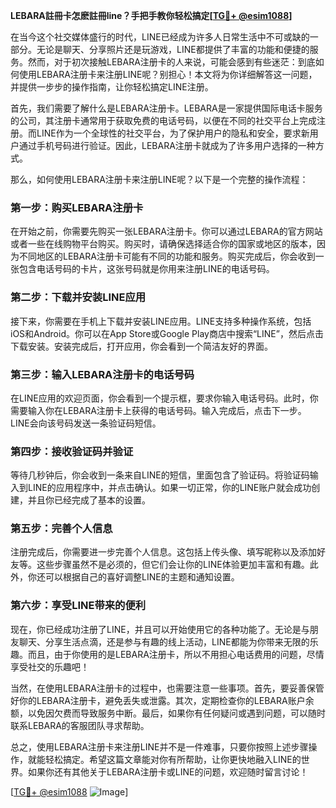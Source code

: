 **LEBARA註冊卡怎麽註冊line？手把手教你轻松搞定[[TG💪+ @esim1088](https://t.me/s/esim1088)]**

在当今这个社交媒体盛行的时代，LINE已经成为许多人日常生活中不可或缺的一部分。无论是聊天、分享照片还是玩游戏，LINE都提供了丰富的功能和便捷的服务。然而，对于初次接触LEBARA注册卡的人来说，可能会感到有些迷茫：到底如何使用LEBARA注册卡来注册LINE呢？别担心！本文将为你详细解答这一问题，并提供一步步的操作指南，让你轻松搞定LINE注册。

首先，我们需要了解什么是LEBARA注册卡。LEBARA是一家提供国际电话卡服务的公司，其注册卡通常用于获取免费的电话号码，以便在不同的社交平台上完成注册。而LINE作为一个全球性的社交平台，为了保护用户的隐私和安全，要求新用户通过手机号码进行验证。因此，LEBARA注册卡就成为了许多用户选择的一种方式。

那么，如何使用LEBARA注册卡来注册LINE呢？以下是一个完整的操作流程：

### 第一步：购买LEBARA注册卡

在开始之前，你需要先购买一张LEBARA注册卡。你可以通过LEBARA的官方网站或者一些在线购物平台购买。购买时，请确保选择适合你的国家或地区的版本，因为不同地区的LEBARA注册卡可能有不同的功能和服务。购买完成后，你会收到一张包含电话号码的卡片，这张号码就是你用来注册LINE的电话号码。

### 第二步：下载并安装LINE应用

接下来，你需要在手机上下载并安装LINE应用。LINE支持多种操作系统，包括iOS和Android。你可以在App Store或Google Play商店中搜索“LINE”，然后点击下载安装。安装完成后，打开应用，你会看到一个简洁友好的界面。

### 第三步：输入LEBARA注册卡的电话号码

在LINE应用的欢迎页面，你会看到一个提示框，要求你输入电话号码。此时，你需要输入你在LEBARA注册卡上获得的电话号码。输入完成后，点击下一步。LINE会向该号码发送一条验证码短信。

### 第四步：接收验证码并验证

等待几秒钟后，你会收到一条来自LINE的短信，里面包含了验证码。将验证码输入到LINE的应用程序中，并点击确认。如果一切正常，你的LINE账户就会成功创建，并且你已经完成了基本的设置。

### 第五步：完善个人信息

注册完成后，你需要进一步完善个人信息。这包括上传头像、填写昵称以及添加好友等。这些步骤虽然不是必须的，但它们会让你的LINE体验更加丰富和有趣。此外，你还可以根据自己的喜好调整LINE的主题和通知设置。

### 第六步：享受LINE带来的便利

现在，你已经成功注册了LINE，并且可以开始使用它的各种功能了。无论是与朋友聊天、分享生活点滴，还是参与有趣的线上活动，LINE都能为你带来无限的乐趣。而且，由于你使用的是LEBARA注册卡，所以不用担心电话费用的问题，尽情享受社交的乐趣吧！

当然，在使用LEBARA注册卡的过程中，也需要注意一些事项。首先，要妥善保管好你的LEBARA注册卡，避免丢失或泄露。其次，定期检查你的LEBARA账户余额，以免因欠费而导致服务中断。最后，如果你有任何疑问或遇到问题，可以随时联系LEBARA的客服团队寻求帮助。

总之，使用LEBARA注册卡来注册LINE并不是一件难事，只要你按照上述步骤操作，就能轻松搞定。希望这篇文章能对你有所帮助，让你更快地融入LINE的世界。如果你还有其他关于LEBARA注册卡或LINE的问题，欢迎随时留言讨论！

[[TG💪+ @esim1088](https://t.me/s/esim1088) ![Image](https://i.postimg.cc/4NQfJmqS/Snipaste-2025-05-13-00-14-12.png)]